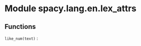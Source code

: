 Module spacy.lang.en.lex_attrs
==============================

Functions
---------

    
`like_num(text)`
: